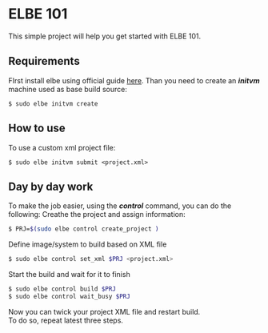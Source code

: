 # ELBE 101
This simple project will help you get started with ELBE 101.

## Requirements
FIrst install elbe using official guide [here](https://elbe-rfs.org/docs/sphinx/article-quickstart.html).
Than you need to create an ***initvm*** machine used as base build source:
```
$ sudo elbe initvm create 
```

## How to use
To use a custom xml project file:
```
$ sudo elbe initvm submit <project.xml>
```

## Day by day work
To make the job easier, using the ***control*** command, you can do the following:
Creathe the project and assign information:
```sh
$ PRJ=$(sudo elbe control create_project )
```
Define image/system to build based on XML file
```sh
$ sudo elbe control set_xml $PRJ <project.xml>
```
Start the build and wait for it to finish
```sh
$ sudo elbe control build $PRJ
$ sudo elbe control wait_busy $PRJ
```
Now you can twick your project XML file and restart build.  
To do so, repeat latest three steps.
